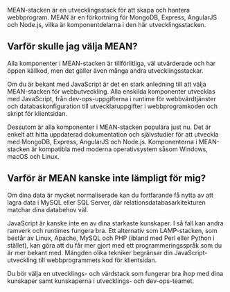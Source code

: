 MEAN-stacken är en utvecklingsstack för att skapa och hantera webbprogram. MEAN är en förkortning för MongoDB, Express, AngularJS och Node.js, vilka är komponentdelarna i den här utvecklingsstacken.

## <a name="why-would-i-pick-mean"></a>Varför skulle jag välja MEAN?

Alla komponenter i MEAN-stacken är tillförlitliga, väl utvärderade och har öppen källkod, men det gäller även många andra utvecklingsstackar. 

Om du är bekant med JavaScript är det en stark anledning till att välja MEAN-stacken för webbutveckling. Alla enskilda komponenter utvecklas med JavaScript, från dev-ops-uppgifterna i runtime för webbvärdtjänster och databaskonfiguration till utvecklaruppgifter i webbprogramkoden och skript för klientsidan.

Dessutom är alla komponenter i MEAN-stacken populära just nu. Det är enkelt att hitta uppdaterad dokumentation och självstudier för att utveckla med MongoDB, Express, AngularJS och Node.js. Komponenterna i MEAN-stacken är kompatibla med moderna operativsystem såsom Windows, macOS och Linux. 

## <a name="why-might-mean-not-be-right-for-me"></a>Varför är MEAN kanske inte lämpligt för mig?

Om dina data är mycket normaliserade kan du fortfarande få nytta av att lagra data i MySQL eller SQL Server, där relationsdatabasarkitekturen matchar dina databehov väl.

JavaScript är kanske inte en av dina starkaste kunskaper. I så fall kan andra ramverk och runtimes fungera bra. Ett alternativ som LAMP-stacken, som består av Linux, Apache, MySQL och PHP (ibland med Perl eller Python i stället), kan göra att du får mer gjort med ett programmeringsspråk som du är mer bekant med. Mängden olika tekniker begränsar din JavaScript-utveckling till webbprogrammets kod för klientsidan.

Du bör välja en utvecklings- och värdstack som fungerar bra ihop med dina kunskaper samt kunskaperna i utvecklings- och dev-ops-teamet.